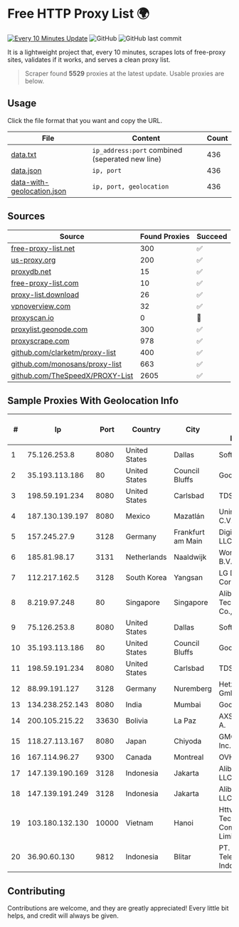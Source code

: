 
# Free HTTP Proxy List 🌍

[![Every 10 Minutes Update](https://github.com/mertguvencli/http-proxy-list/actions/workflows/main.yml/badge.svg?branch=main)](https://github.com/mertguvencli/http-proxy-list/actions/workflows/main.yml)
![GitHub](https://img.shields.io/github/license/mertguvencli/http-proxy-list)
![GitHub last commit](https://img.shields.io/github/last-commit/mertguvencli/http-proxy-list)

It is a lightweight project that, every 10 minutes, scrapes lots of free-proxy sites, validates if it works, and serves a clean proxy list.


> Scraper found **5529** proxies at the latest update. Usable proxies are below.

## Usage

Click the file format that you want and copy the URL.


|File|Content|Count|
|----|-------|-----|
|[data.txt](https://raw.githubusercontent.com/mertguvencli/http-proxy-list/main/proxy-list/data.txt)|`ip_address:port` combined (seperated new line)|436|
|[data.json](https://raw.githubusercontent.com/mertguvencli/http-proxy-list/main/proxy-list/data.json)|`ip, port`|436|
|[data-with-geolocation.json](https://raw.githubusercontent.com/mertguvencli/http-proxy-list/main/proxy-list/data-with-geolocation.json)|`ip, port, geolocation`|436|

## Sources

|Source|Found Proxies|Succeed|
|------|-------------|-------|
|[free-proxy-list.net](https://free-proxy-list.net)|300|✅|
|[us-proxy.org](https://www.us-proxy.org)|200|✅|
|[proxydb.net](http://proxydb.net)|15|✅|
|[free-proxy-list.com](https://free-proxy-list.com/?page=&port=&type%5B%5D=http&type%5B%5D=https&up_time=0&search=Search)|10|✅|
|[proxy-list.download](https://www.proxy-list.download/HTTP)|26|✅|
|[vpnoverview.com](https://vpnoverview.com/privacy/anonymous-browsing/free-proxy-servers)|32|✅|
|[proxyscan.io](https://www.proxyscan.io)|0|🚫|
|[proxylist.geonode.com](https://proxylist.geonode.com/api/proxy-list?limit=300&page=1&sort_by=lastChecked&sort_type=desc&protocols=http,https)|300|✅|
|[proxyscrape.com](https://api.proxyscrape.com/v2/?request=displayproxies&protocol=http&timeout=10000&country=all&ssl=all&anonymity=all)|978|✅|
|[github.com/clarketm/proxy-list](https://raw.githubusercontent.com/clarketm/proxy-list/master/proxy-list-raw.txt)|400|✅|
|[github.com/monosans/proxy-list](https://raw.githubusercontent.com/monosans/proxy-list/main/proxies/http.txt)|663|✅|
|[github.com/TheSpeedX/PROXY-List](https://raw.githubusercontent.com/TheSpeedX/PROXY-List/master/http.txt)|2605|✅|


## Sample Proxies With Geolocation Info

|#|Ip|Port|Country|City|Internet Service Provider|
|-|--|----|-------|----|-------------------------|
|1|75.126.253.8|8080|United States|Dallas|SoftLayer|
|2|35.193.113.186|80|United States|Council Bluffs|Google LLC|
|3|198.59.191.234|8080|United States|Carlsbad|TDS TELECOM|
|4|187.130.139.197|8080|Mexico|Mazatlán|Uninet S.A. de C.V.|
|5|157.245.27.9|3128|Germany|Frankfurt am Main|DigitalOcean, LLC|
|6|185.81.98.17|3131|Netherlands|Naaldwijk|WorldStream B.V.|
|7|112.217.162.5|3128|South Korea|Yangsan|LG DACOM Corporation|
|8|8.219.97.248|80|Singapore|Singapore|Alibaba (US) Technology Co., Ltd.|
|9|75.126.253.8|8080|United States|Dallas|SoftLayer|
|10|35.193.113.186|80|United States|Council Bluffs|Google LLC|
|11|198.59.191.234|8080|United States|Carlsbad|TDS TELECOM|
|12|88.99.191.127|3128|Germany|Nuremberg|Hetzner Online GmbH|
|13|134.238.252.143|8080|India|Mumbai|Google LLC|
|14|200.105.215.22|33630|Bolivia|La Paz|AXS Bolivia S. A.|
|15|118.27.113.167|8080|Japan|Chiyoda|GMO Internet, Inc.|
|16|167.114.96.27|9300|Canada|Montreal|OVH SAS|
|17|147.139.190.169|3128|Indonesia|Jakarta|Alibaba.com LLC|
|18|147.139.191.249|3128|Indonesia|Jakarta|Alibaba.com LLC|
|19|103.180.132.130|10000|Vietnam|Hanoi|Httvserver Technology Company Limited|
|20|36.90.60.130|9812|Indonesia|Blitar|PT. Telekomunikasi Indonesia|



## Contributing

Contributions are welcome, and they are greatly appreciated! Every
little bit helps, and credit will always be given.


